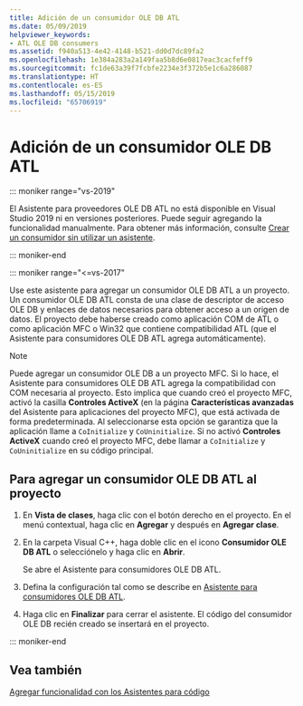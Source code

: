 ```yaml
---
title: Adición de un consumidor OLE DB ATL
ms.date: 05/09/2019
helpviewer_keywords:
- ATL OLE DB consumers
ms.assetid: f940a513-4e42-4148-b521-dd0d7dc89fa2
ms.openlocfilehash: 1e384a283a2a149faa5b8d6e0817eac3cacfeff9
ms.sourcegitcommit: fc1de63a39f7fcbfe2234e3f372b5e1c6a286087
ms.translationtype: HT
ms.contentlocale: es-ES
ms.lasthandoff: 05/15/2019
ms.locfileid: "65706919"
---
```

# <a name="adding-an-atl-ole-db-consumer"></a>Adición de un consumidor OLE DB ATL

::: moniker range="vs-2019"

El Asistente para proveedores OLE DB ATL no está disponible en Visual Studio 2019 ni en versiones posteriores. Puede seguir agregando la funcionalidad manualmente. Para obtener más información, consulte [Crear un consumidor sin utilizar un asistente](../../data/oledb/creating-a-consumer-without-using-a-wizard.md).

::: moniker-end

::: moniker range="<=vs-2017"

Use este asistente para agregar un consumidor OLE DB ATL a un proyecto. Un consumidor OLE DB ATL consta de una clase de descriptor de acceso OLE DB y enlaces de datos necesarios para obtener acceso a un origen de datos. El proyecto debe haberse creado como aplicación COM de ATL o como aplicación MFC o Win32 que contiene compatibilidad ATL (que el Asistente para consumidores OLE DB ATL agrega automáticamente).

> [!NOTE]
> Puede agregar un consumidor OLE DB a un proyecto MFC. Si lo hace, el Asistente para consumidores OLE DB ATL agrega la compatibilidad con COM necesaria al proyecto. Esto implica que cuando creó el proyecto MFC, activó la casilla **Controles ActiveX** (en la página **Características avanzadas** del Asistente para aplicaciones del proyecto MFC), que está activada de forma predeterminada. Al seleccionarse esta opción se garantiza que la aplicación llame a `CoInitialize` y `CoUninitialize`. Si no activó **Controles ActiveX** cuando creó el proyecto MFC, debe llamar a `CoInitialize` y `CoUninitialize` en su código principal.

## <a name="to-add-an-atl-ole-db-consumer-to-your-project"></a>Para agregar un consumidor OLE DB ATL al proyecto

1. En **Vista de clases**, haga clic con el botón derecho en el proyecto. En el menú contextual, haga clic en **Agregar** y después en **Agregar clase**.

1. En la carpeta Visual C++, haga doble clic en el icono **Consumidor OLE DB ATL** o selecciónelo y haga clic en **Abrir**.

   Se abre el Asistente para consumidores OLE DB ATL.

1. Defina la configuración tal como se describe en [Asistente para consumidores OLE DB ATL](../../atl/reference/atl-ole-db-consumer-wizard.md).

1. Haga clic en **Finalizar** para cerrar el asistente. El código del consumidor OLE DB recién creado se insertará en el proyecto.

::: moniker-end

## <a name="see-also"></a>Vea también

[Agregar funcionalidad con los Asistentes para código](../../ide/adding-functionality-with-code-wizards-cpp.md)

